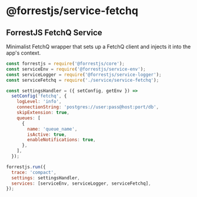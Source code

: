 # @forrestjs/service-fetchq

## ForrestJS FetchQ Service

Minimalist FetchQ wrapper that sets up a FetchQ client and injects it into
the app's context.

```js
const forrestjs = require('@forrestjs/core');
const serviceEnv = require('@forrestjs/service-env');
const serviceLogger = require('@forrestjs/service-logger');
const serviceFetchq = require('./service/service-fetchq');

const settingsHandler = ({ setConfig, getEnv }) =>
  setConfig('fetchq', {
    logLevel: 'info',
    connectionString: 'postgres://user:pass@host:port/db',
    skipExtension: true,
    queues: [
      {
        name: 'queue_name',
        isActive: true,
        enableNotifications: true,
      },
    ],
  });

forrestjs.run({
  trace: 'compact',
  settings: settingsHandler,
  services: [serviceEnv, serviceLogger, serviceFetchq],
});
```
